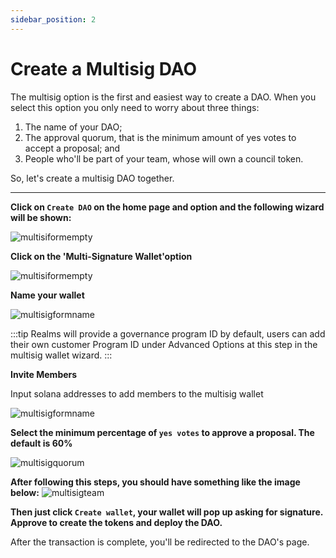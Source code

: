 ```yaml
---
sidebar_position: 2
---
```


# Create a Multisig DAO

The multisig option is the first and easiest way to create a DAO. When you select this option you only need to worry about three things:

1. The name of your DAO;
2. The approval quorum, that is the minimum amount of yes votes to accept a proposal; and
3. People who'll be part of your team, whose will own a council token.

So, let's create a multisig DAO together.

---

**Click on `Create DAO` on the home page and option and the following wizard will be shown:**

![multisiformempty](https://user-images.githubusercontent.com/22420711/178862160-75a2bd5a-133e-47a2-a487-9b7ad6f66137.png)

**Click on the 'Multi-Signature Wallet'option**

![multisiformempty](https://user-images.githubusercontent.com/22420711/178862472-2e64a49c-9a75-4e82-8fd5-3c07f73dd1f0.png)

**Name your wallet**

![multisigformname](https://user-images.githubusercontent.com/22420711/178863059-7e4650e4-f32c-4d93-90e6-dc4345defe8a.png)

:::tip
Realms will provide a governance program ID by default, users can add their own customer Program ID under Advanced Options at this step in the multisig wallet wizard.
:::

**Invite Members**

Input solana addresses to add members to the multisig wallet

![multisigformname](https://user-images.githubusercontent.com/22420711/178865759-52d5b47e-1370-4008-972b-4f5d6aa888c6.png)


**Select the minimum percentage of `yes votes` to approve a proposal. The default is 60%**

![multisigquorum](https://user-images.githubusercontent.com/22420711/178866502-70616cea-1564-4237-9541-10602726b98c.png)


**After following this steps, you should have something like the image below:**
![multisigteam](https://user-images.githubusercontent.com/22420711/178866847-f6ca16f3-c3c1-491b-9442-70a715cb86f0.png)

**Then just click `Create wallet`, your wallet will pop up asking for signature. Approve to create the tokens and deploy the DAO.**

After the transaction is complete, you'll be redirected to the DAO's page.
